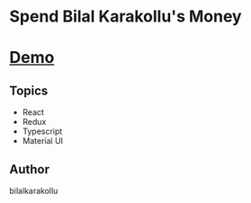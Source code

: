 # Spend Bilal Karakollu's Money

# [Demo](https://spend-bilal-karakollus-money.vercel.app/)

## Topics

- React
- Redux
- Typescript
- Material UI

## Author

bilalkarakollu
